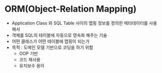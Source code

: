 # ORM(Object-Relation Mapping)
- Application Class 와 SQL Table 사이의 맵핑 정보를 정의한 메타데이터를 사용해서
- 객체를 SQL의 테이블에 자동으로 영속화 해주는 기술
- 어떤 클래스가 어떤 테이블에 맵핑이 되는가
- 목적 : 도메인 모델 기반으로 코딩을 하기 위함
	- OOP 기반
	- 코드 재사용
	- 유지보수 용이


